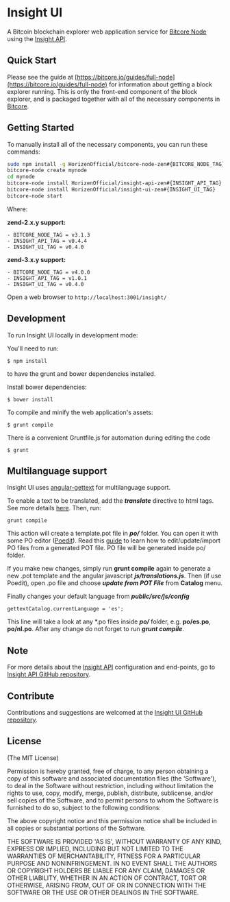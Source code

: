 # Insight UI

A Bitcoin blockchain explorer web application service for [Bitcore Node](https://github.com/bitpay/bitcore-node) using the [Insight API](https://github.com/HorizenOfficial/insight-api-zen).

## Quick Start

Please see the guide at [https://bitcore.io/guides/full-node](https://bitcore.io/guides/full-node) for information about getting a block explorer running. This is only the front-end component of the block explorer, and is packaged together with all of the necessary components in [Bitcore](https://github.com/bitpay/bitcore).

## Getting Started

To manually install all of the necessary components, you can run these commands:

```bash
sudo npm install -g HorizenOfficial/bitcore-node-zen#{BITCORE_NODE_TAG} --unsafe
bitcore-node create mynode
cd mynode
bitcore-node install HorizenOfficial/insight-api-zen#{INSIGHT_API_TAG}
bitcore-node install HorizenOfficial/insight-ui-zen#{INSIGHT_UI_TAG}
bitcore-node start
```
Where:

**zend-2.x.y support:**
```
- BITCORE_NODE_TAG = v3.1.3
- INSIGHT_API_TAG = v0.4.4
- INSIGHT_UI_TAG = v0.4.0
```
**zend-3.x.y support:**
```
- BITCORE_NODE_TAG = v4.0.0
- INSIGHT_API_TAG = v1.0.1
- INSIGHT_UI_TAG = v0.4.0
```


Open a web browser to `http://localhost:3001/insight/`

## Development

To run Insight UI locally in development mode:

You'll need to run:

```
$ npm install
```

to have the grunt and bower dependencies installed.

Install bower dependencies:

```
$ bower install
```

To compile and minify the web application's assets:

```
$ grunt compile
```

There is a convenient Gruntfile.js for automation during editing the code

```
$ grunt
```

## Multilanguage support

Insight UI uses [angular-gettext](http://angular-gettext.rocketeer.be) for multilanguage support.

To enable a text to be translated, add the ***translate*** directive to html tags. See more details [here](http://angular-gettext.rocketeer.be/dev-guide/annotate/). Then, run:

```
grunt compile
```

This action will create a template.pot file in ***po/*** folder. You can open it with some PO editor ([Poedit](http://poedit.net)). Read this [guide](http://angular-gettext.rocketeer.be/dev-guide/translate/) to learn how to edit/update/import PO files from a generated POT file. PO file will be generated inside po/ folder.

If you make new changes, simply run **grunt compile** again to generate a new .pot template and the angular javascript ***js/translations.js***. Then (if use Poedit), open .po file and choose ***update from POT File*** from **Catalog** menu.

Finally changes your default language from ***public/src/js/config***

```
gettextCatalog.currentLanguage = 'es';
```

This line will take a look at any *.po files inside ***po/*** folder, e.g.
**po/es.po**, **po/nl.po**. After any change do not forget to run ***grunt
compile***.


## Note

For more details about the [Insight API](https://github.com/HorizenOfficial/insight-api-zen) configuration and end-points, go to [Insight API GitHub repository](https://github.com/HorizenOfficial/insight-api-zen).

## Contribute

Contributions and suggestions are welcomed at the [Insight UI GitHub repository](https://github.com/HorizenOfficial/insight-ui-zen).


## License
(The MIT License)

Permission is hereby granted, free of charge, to any person obtaining
a copy of this software and associated documentation files (the
'Software'), to deal in the Software without restriction, including
without limitation the rights to use, copy, modify, merge, publish,
distribute, sublicense, and/or sell copies of the Software, and to
permit persons to whom the Software is furnished to do so, subject to
the following conditions:

The above copyright notice and this permission notice shall be
included in all copies or substantial portions of the Software.

THE SOFTWARE IS PROVIDED 'AS IS', WITHOUT WARRANTY OF ANY KIND,
EXPRESS OR IMPLIED, INCLUDING BUT NOT LIMITED TO THE WARRANTIES OF
MERCHANTABILITY, FITNESS FOR A PARTICULAR PURPOSE AND NONINFRINGEMENT.
IN NO EVENT SHALL THE AUTHORS OR COPYRIGHT HOLDERS BE LIABLE FOR ANY
CLAIM, DAMAGES OR OTHER LIABILITY, WHETHER IN AN ACTION OF CONTRACT,
TORT OR OTHERWISE, ARISING FROM, OUT OF OR IN CONNECTION WITH THE
SOFTWARE OR THE USE OR OTHER DEALINGS IN THE SOFTWARE.
